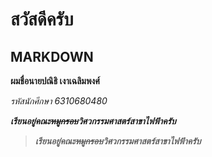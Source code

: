 # สวัสดีครับ
## MARKDOWN
**ผมชื่อนายปณิธิ เงาเฉลิมพงศ์**

*รหัสนักศึกษา 6310680480*

***เรียนอยู่คณะ~~หมูกรอบ~~วิศวกรรมศาสตร์สาขาไฟฟ้าครับ***

>***เรียนอยู่คณะ~~หมูกรอบ~~วิศวกรรมศาสตร์สาขาไฟฟ้าครับ***

